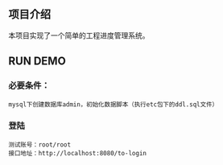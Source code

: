 ## 项目介绍
本项目实现了一个简单的工程进度管理系统。
## RUN DEMO
### 必要条件：
    mysql下创建数据库admin，初始化数据脚本（执行etc包下的ddl.sql文件）
### 登陆
    测试账号：root/root
    接口地址：http://localhost:8080/to-login









